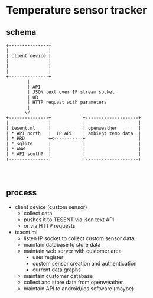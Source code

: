 # Temperature sensor tracker

## schema
```
+---------------+
|               |
| client device |
|               |
|               |
|               |
+---------------+
        |
        | API
        | JSON text over IP stream socket
        | OR
        | HTTP request with parameters
        |
       \/
+---------------+            +--------------------+
|               |            |                    |
| tesent.ml     |            | openweather        |
| * API north   |  IP API    | ambient temp data  |
| * RRD         +<-----------+                    |
| * sqlite      |            |                    |
| * WWW         |            |                    |
| * API south?  |            |                    |
+---------------+            +--------------------+




```


## process
* client device (custom sensor)
  * collect data
  * pushes it to TESENT via json text API
  * or via HTTP requests
* tesent.ml
  * listen IP socket to collect custom sensor data
  * maintain database to store data
  * maintain web server with customer area
    * user register
    * custom sensor creation and authentication
    * current data graphs
  * maintain customer database
  * collect and store data from openweather
  * maintain API to android/ios software (maybe)
